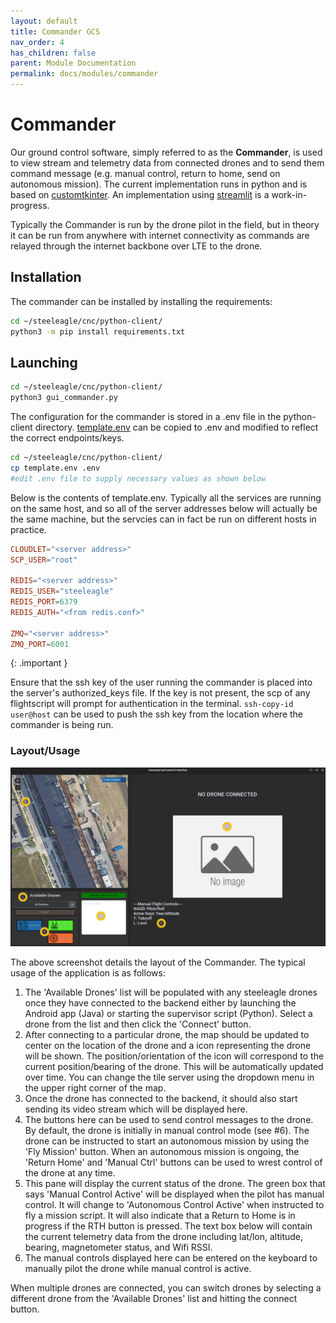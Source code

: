 ```yaml
---
layout: default
title: Commander GCS
nav_order: 4
has_children: false
parent: Module Documentation
permalink: docs/modules/commander
---
```


# Commander
Our ground control software, simply referred to as the **Commander**, is used to view stream and telemetry data from connected drones and to send them command message (e.g. manual control, return to home, send on autonomous mission). 
The current implementation runs in python and is based on [customtkinter](https://github.com/TomSchimansky/CustomTkinter).
An implementation using [streamlit](https://streamlit.io/) is a work-in-progress.

Typically the Commander is run by the drone pilot in the field, but in theory it can be run from anywhere with internet connectivity as commands are relayed through the internet backbone over LTE to the drone.

## Installation

The commander can be installed by installing the requirements: 

```sh
cd ~/steeleagle/cnc/python-client/
python3 -m pip install requirements.txt
```

## Launching

```sh
cd ~/steeleagle/cnc/python-client/
python3 gui_commander.py
```

The configuration for the commander is stored in a .env file in the python-client directory. [template.env](https://github.com/cmusatyalab/steeleagle/blob/main/cnc/python_client/template.env) can be copied to .env and modified to reflect the correct endpoints/keys.

```sh
cd ~/steeleagle/cnc/python-client/
cp template.env .env
#edit .env file to supply necessary values as shown below
```

Below is the contents of template.env. Typically all the services are running on the same host, and so all of the server addresses below will actually be the same machine, but the servcies can in fact be run on different hosts in practice.

```conf
CLOUDLET="<server address>"
SCP_USER="root"

REDIS="<server address>"
REDIS_USER="steeleagle"
REDIS_PORT=6379
REDIS_AUTH="<from redis.conf>"

ZMQ="<server address>"
ZMQ_PORT=6001
```

{: .important }

Ensure that the ssh key of the user running the commander is placed into the server's authorized_keys file. If the key is not present, the scp of any flightscript will prompt for authentication in the terminal. `ssh-copy-id user@host` can be used to push the ssh key from the location where the commander is being run.

### Layout/Usage

![Commander Layout!](images/commander_layout.png)

The above screenshot details the layout of the Commander. The typical usage of the application is as follows: 

1. The 'Available Drones' list will be populated with any steeleagle drones once they have connected to the backend either by launching the Android app (Java) or starting the supervisor script (Python). Select a drone from the list and then click the 'Connect' button.
2. After connecting to a particular drone, the map should be updated to center on the location of the drone and a icon representing the drone will be shown. The position/orientation of the icon will correspond to the current position/bearing of the drone. This will be automatically updated over time. You can change the tile server using the dropdown menu in the upper right corner of the map.
3. Once the drone has connected to the backend, it should also start sending its video stream which will be displayed here.
4. The buttons here can be used to send control messages to the drone. By default, the drone is initially in manual control mode (see #6). The drone can be instructed to start an autonomous mission by using the 'Fly Mission' button. When an autonomous mission is ongoing, the 'Return Home' and 'Manual Ctrl' buttons can be used to wrest control of the drone at any time.
5. This pane will display the current status of the drone. The green box that says 'Manual Control Active' will be displayed when the pilot has manual control. It will change to 'Autonomous Control Active' when instructed to fly a mission script. It will also indicate that a Return to Home is in progress if the RTH button is pressed.  The text box below will contain the current telemetry data from the drone including lat/lon, altitude, bearing, magnetometer status, and Wifi RSSI.
6. The manual controls displayed here can be entered on the keyboard to manually pilot the drone while manual control is active.

When multiple drones are connected, you can switch drones by selecting a different drone from the 'Available Drones' list and hitting the connect button.
